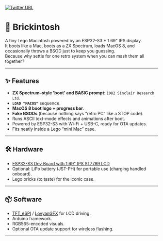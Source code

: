 [![Twitter URL](https://img.shields.io/twitter/url/https/twitter.com/deanthecoder.svg?style=social&label=Follow%20%40deanthecoder)](https://twitter.com/deanthecoder)

# 🧱 Brickintosh

A tiny Lego Macintosh powered by an ESP32-S3 + 1.69" IPS display.  
It boots like a Mac, boots as a ZX Spectrum, loads MacOS 8, and occasionally throws a BSOD just to keep you guessing.  
Because why settle for one retro system when you can mash them all together?

---

## ✨ Features

- **ZX Spectrum–style 'boot' and BASIC prompt**: `1982 Sinclair Research Ltd`.  
- **`LOAD "MACOS"`** sequence.  
- **MacOS 8 boot logo + progress bar**.  
- **Fake BSODs** (because nothing says “retro PC” like a STOP code).  
- Runs ASCII text-mode effects and animations after boot.  
- Powered by ESP32-S3 with Wi-Fi + USB-C, ready for OTA updates.  
- Fits neatly inside a Lego “mini Mac” case.  

---

## 🛠 Hardware

- [ESP32-S3 Dev Board with 1.69" IPS ST7789 LCD](https://thepihut.com/products/esp32-s3-development-board-with-1-69-lcd-display-240-x-280)  
- Optional: LiPo battery (JST-PH) for portable use (charging handled onboard).  
- Lego bricks (to taste) for the iconic case.  

---

## 📦 Software

- [TFT_eSPI](https://github.com/Bodmer/TFT_eSPI) / [LovyanGFX](https://github.com/lovyan03/LovyanGFX) for LCD driving.  
- Arduino framework.  
- RGB565-encoded visuals.  
- Optional OTA update support for wireless flashing.  

---